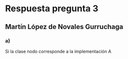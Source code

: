 # Respuesta pregunta 3

## Martín López de Novales Gurruchaga

### a)

Si la clase nodo corresponde a la implementación A